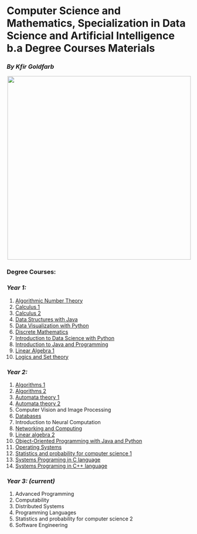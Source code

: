 # Computer Science and Mathematics, Specialization in Data Science and Artificial Intelligence b.a Degree Courses Materials
### <i>By Kfir Goldfarb</i>
<div align="center" style="text-align:center">
	<a href="https://www.ariel.ac.il/wp/">
		<img src="https://github.com/kggold4/computer-science-b.a-materials/blob/main/images/Ariel_U_logo2.jpg" height="auto" width="500px">
	</a>
</div>

### Degree Courses:
### <i>Year 1:</i>

1. [Algorithmic Number Theory](year%201/Algorithmic%20Number%20theory)
1. [Calculus 1](year%201/Calculus%201)
1. [Calculus 2](year%201/Calculus%202)
1. [Data Structures with Java](year%201/Data%20Structures%20with%20Java)
1. [Data Visualization with Python](year%201/Data%20visualization)
1. [Discrete Mathematics](year%201/Discrete%20mathematics)
1. [Introduction to Data Science with Python](year%201/Introduction%20to%20Data%20Science)
1. [Introduction to Java and Programming](year%201/Introduction%20to%20Java%20and%20Programming)
1. [Linear Algebra 1](year%201/Linear%20Algebra%201)
1. [Logics and Set theory](year%201/Logics%20and%20Set%20theory)

### <i>Year 2:</i>

1. [Algorithms 1](year%202/Algorithms%201)
1. [Algorithms 2](year%202/Algorithms%202)
1. [Automata theory 1](year%202/Automata%20theory%201)
1. [Automata theory 2](year%202/Automata%20theory%202)
1. Computer Vision and Image Processing
1. [Databases](year%202/Databases)
1. Introduction to Neural Computation
1. [Networking and Computing](year%202/Networking%20and%20Computing)
1. [Linear algebra 2](year%202/Linear%20algebra%202)
1. [Object-Oriented Programming with Java and Python](year%202/Object-Oriented%20Programming)
1. [Operating Systems](year%202/Operating%20Systems)
1. [Statistics and probability for computer science 1](year%202/Statistics%20and%20probability%201)
1. [Systems Programing in C language](year%202/Systems%20Programing%201)
1. [Systems Programing in C++ language](year%202/Systems%20Programing%202)

### <i>Year 3: (current)</i>

1. Advanced Programming
1. Computability
1. Distributed Systems
1. Programming Languages
1. Statistics and probability for computer science 2
1. Software Engineering

